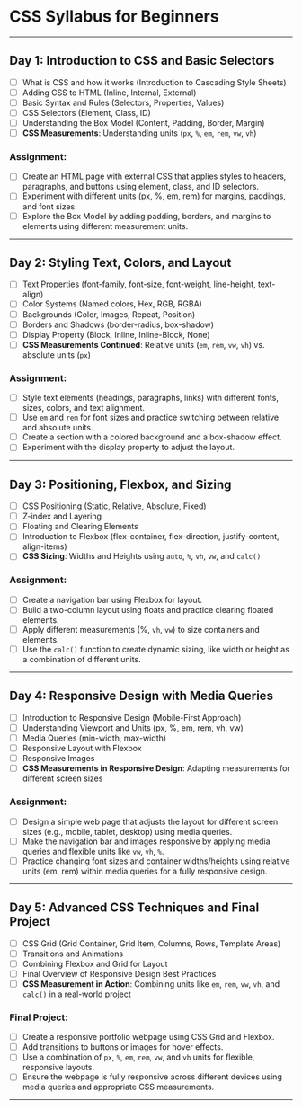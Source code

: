 # CSS Syllabus for Beginners

---

## Day 1: Introduction to CSS and Basic Selectors
- [ ] What is CSS and how it works (Introduction to Cascading Style Sheets)
- [ ] Adding CSS to HTML (Inline, Internal, External)
- [ ] Basic Syntax and Rules (Selectors, Properties, Values)
- [ ] CSS Selectors (Element, Class, ID)
- [ ] Understanding the Box Model (Content, Padding, Border, Margin)
- [ ] **CSS Measurements**: Understanding units (`px`, `%`, `em`, `rem`, `vw`, `vh`)

### Assignment:
- [ ] Create an HTML page with external CSS that applies styles to headers, paragraphs, and buttons using element, class, and ID selectors.
- [ ] Experiment with different units (px, %, em, rem) for margins, paddings, and font sizes.
- [ ] Explore the Box Model by adding padding, borders, and margins to elements using different measurement units.

---

## Day 2: Styling Text, Colors, and Layout
- [ ] Text Properties (font-family, font-size, font-weight, line-height, text-align)
- [ ] Color Systems (Named colors, Hex, RGB, RGBA)
- [ ] Backgrounds (Color, Images, Repeat, Position)
- [ ] Borders and Shadows (border-radius, box-shadow)
- [ ] Display Property (Block, Inline, Inline-Block, None)
- [ ] **CSS Measurements Continued**: Relative units (`em`, `rem`, `vw`, `vh`) vs. absolute units (`px`)

### Assignment:
- [ ] Style text elements (headings, paragraphs, links) with different fonts, sizes, colors, and text alignment.
- [ ] Use `em` and `rem` for font sizes and practice switching between relative and absolute units.
- [ ] Create a section with a colored background and a box-shadow effect.
- [ ] Experiment with the display property to adjust the layout.

---

## Day 3: Positioning, Flexbox, and Sizing
- [ ] CSS Positioning (Static, Relative, Absolute, Fixed)
- [ ] Z-index and Layering
- [ ] Floating and Clearing Elements
- [ ] Introduction to Flexbox (flex-container, flex-direction, justify-content, align-items)
- [ ] **CSS Sizing**: Widths and Heights using `auto`, `%`, `vh`, `vw`, and `calc()`

### Assignment:
- [ ] Create a navigation bar using Flexbox for layout.
- [ ] Build a two-column layout using floats and practice clearing floated elements.
- [ ] Apply different measurements (%, `vh`, `vw`) to size containers and elements.
- [ ] Use the `calc()` function to create dynamic sizing, like width or height as a combination of different units.

---

## Day 4: Responsive Design with Media Queries
- [ ] Introduction to Responsive Design (Mobile-First Approach)
- [ ] Understanding Viewport and Units (px, %, em, rem, vh, vw)
- [ ] Media Queries (min-width, max-width)
- [ ] Responsive Layout with Flexbox
- [ ] Responsive Images
- [ ] **CSS Measurements in Responsive Design**: Adapting measurements for different screen sizes

### Assignment:
- [ ] Design a simple web page that adjusts the layout for different screen sizes (e.g., mobile, tablet, desktop) using media queries.
- [ ] Make the navigation bar and images responsive by applying media queries and flexible units like `vw`, `vh`, `%`.
- [ ] Practice changing font sizes and container widths/heights using relative units (em, rem) within media queries for a fully responsive design.

---

## Day 5: Advanced CSS Techniques and Final Project
- [ ] CSS Grid (Grid Container, Grid Item, Columns, Rows, Template Areas)
- [ ] Transitions and Animations
- [ ] Combining Flexbox and Grid for Layout
- [ ] Final Overview of Responsive Design Best Practices
- [ ] **CSS Measurement in Action**: Combining units like `em`, `rem`, `vw`, `vh`, and `calc()` in a real-world project

### Final Project:
- [ ] Create a responsive portfolio webpage using CSS Grid and Flexbox.
- [ ] Add transitions to buttons or images for hover effects.
- [ ] Use a combination of `px`, `%`, `em`, `rem`, `vw`, and `vh` units for flexible, responsive layouts.
- [ ] Ensure the webpage is fully responsive across different devices using media queries and appropriate CSS measurements.

---

